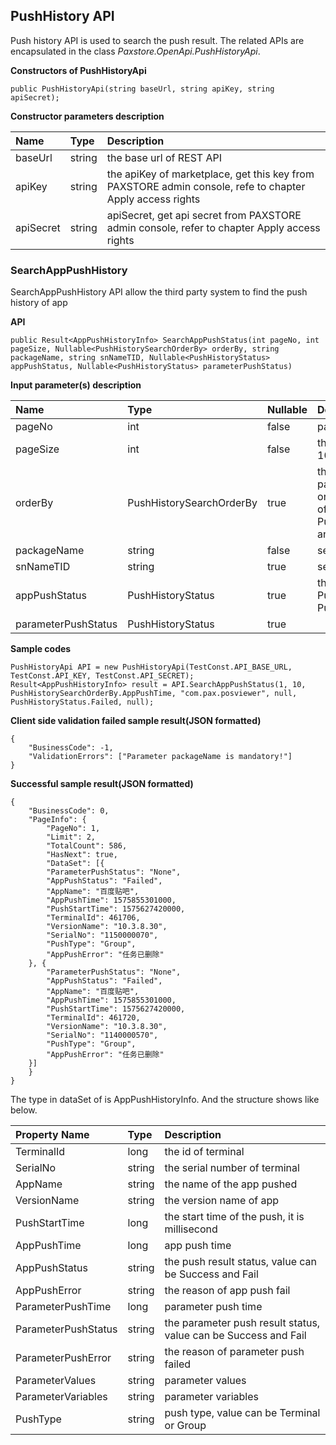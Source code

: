 ## PushHistory API

Push history API is used to search the push result. 
The related APIs are encapsulated in the class *Paxstore.OpenApi.PushHistoryApi*.

**Constructors of PushHistoryApi**

```
public PushHistoryApi(string baseUrl, string apiKey, string apiSecret);
```

**Constructor parameters description**

|Name|Type|Description|
|:---|:---|:---|
|baseUrl|string|the base url of REST API|
|apiKey|string|the apiKey of marketplace, get this key from PAXSTORE admin console, refe to chapter Apply access rights|
|apiSecret|string|apiSecret, get api secret from PAXSTORE admin console, refer to chapter Apply access rights|


### **SearchAppPushHistory**

SearchAppPushHistory API allow the third party system  to find the push history of app

**API**

```
public Result<AppPushHistoryInfo> SearchAppPushStatus(int pageNo, int pageSize, Nullable<PushHistorySearchOrderBy> orderBy, string packageName, string snNameTID, Nullable<PushHistoryStatus> appPushStatus, Nullable<PushHistoryStatus> parameterPushStatus)
```

**Input parameter(s) description**  

| Name                | Type                     | Nullable | Description                                                  |
| :------------------ | :----------------------- | :------- | :----------------------------------------------------------- |
| pageNo              | int                      | false    | page number, value must >=1                                  |
| pageSize            | int                      | false    | the record number per page, range is 1 to 1000               |
| orderBy             | PushHistorySearchOrderBy | true     | the sort order by field name, if this parameter is null the search result will order by created date descend. The value of this parameter can be one of PushHistorySearchOrderBy.AppPushTime and PushHistorySearchOrderBy.SerialNo. |
| packageName         | string                   | false    | search filter by app packageName                                |
| snNameTID           | string                   | true     | search filter by terminal tid                             |
| appPushStatus       | PushHistoryStatus        | true     | the push status  the value can be PushHistoryStatus.Success, PushHistoryStatus.Failed |
| parameterPushStatus | PushHistoryStatus        | true     |                                                              |




**Sample codes**

```
PushHistoryApi API = new PushHistoryApi(TestConst.API_BASE_URL, TestConst.API_KEY, TestConst.API_SECRET);
Result<AppPushHistoryInfo> result = API.SearchAppPushStatus(1, 10, PushHistorySearchOrderBy.AppPushTime, "com.pax.posviewer", null, PushHistoryStatus.Failed, null);
```

**Client side validation failed sample result(JSON formatted)**

```
{
	"BusinessCode": -1,
	"ValidationErrors": ["Parameter packageName is mandatory!"]
}
```

**Successful sample result(JSON formatted)**

```
{
	"BusinessCode": 0,
	"PageInfo": {
		"PageNo": 1,
		"Limit": 2,
		"TotalCount": 586,
		"HasNext": true,
		"DataSet": [{
		"ParameterPushStatus": "None",
		"AppPushStatus": "Failed",
		"AppName": "百度贴吧",
		"AppPushTime": 1575855301000,
		"PushStartTime": 1575627420000,
		"TerminalId": 461706,
		"VersionName": "10.3.8.30",
		"SerialNo": "1150000070",
		"PushType": "Group",
		"AppPushError": "任务已删除"
	}, {
		"ParameterPushStatus": "None",
		"AppPushStatus": "Failed",
		"AppName": "百度贴吧",
		"AppPushTime": 1575855301000,
		"PushStartTime": 1575627420000,
		"TerminalId": 461720,
		"VersionName": "10.3.8.30",
		"SerialNo": "1140000570",
		"PushType": "Group",
		"AppPushError": "任务已删除"
	}]
	}
}
```

The type in dataSet of is AppPushHistoryInfo. And the structure shows like below.

|Property Name|Type|Description|
|:--|:--|:--|
|TerminalId		|long	|the id of terminal|
|SerialNo		|string	|the serial number of terminal|
|AppName		|string	|the name of the app pushed|
|VersionName	|string	|the version name of app|
|PushStartTime	|long	|the start time of the push, it is millisecond|
|AppPushTime	|long	|app push time|
|AppPushStatus	|string	|the push result status, value can be Success and Fail|
|AppPushError	|string	|the reason of app push fail|
|ParameterPushTime|long	|parameter push time|
|ParameterPushStatus|string|the parameter push result status, value can be Success and Fail|
|ParameterPushError|string|the reason of parameter push failed|
|ParameterValues|string	|parameter values|
|ParameterVariables|string|parameter variables|
|PushType		|string	|push type, value can be Terminal or Group|	


